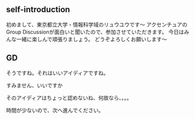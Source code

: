 ## self-introduction
初めまして、東京都立大学・情報科学域のリュウユウです～
アクセンチュアのGroup Discussionが面白いと聞いたので、参加させていただきます。
今日はみんな一緒に楽しんで頑張りましょう。
どうぞよろしくお願いします～

## GD
そうですね。それはいいアイディアですね。

すみません、いいですか

そのアイディアはちょっと認めないね、何故なら、。。。

時間が少ないので、次へ進んでください。
